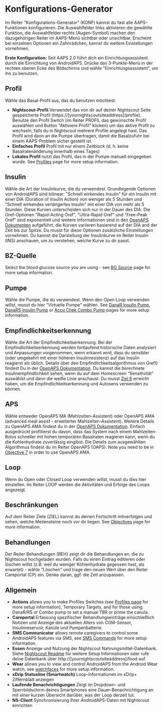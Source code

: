 # Konfigurations-Generator

Im Reiter “Konfigurations-Generator” (KONF) kannst du fast alle AAPS-Funktionen konfigurieren. Die Auswahlfelder links aktivieren die gewählte Funktion, die Auswahlfelder rechts (Augen-Symbol) machen den dazugehörigen Reiter im AAPS-Menü sichtbar oder unsichtbar. Erscheint bei einzelnen Optionen ein Zahnrädchen, kannst du weitere Einstellungen vornehmen.

**Erste Konfiguration:** Seit AAPS 2.0 führt dich ein Einrichtungsassistent durch die Einrichtung von AndroidAPS. Drücke das 3-Punkte-Menü in der rechten oberen Ecke des Bildschirms und wähle "Einrichtungsassistent", um ihn zu benutzen.

## Profil

Wähle das Basal-Profil aus, das du benutzen möchtest:

* **Nightscout-Profil** Verwendet das von dir auf deiner Nightscout Seite gespeicherte Profil (https://[yournightscoutsiteaddress]/profile). Benutze den Profil Switch (im Reiter PROFIL das gewünschte Profil auswählen und Button "Aktiviere Profil" klicken) um das aktive Profil zu wechseln, falls du in Nightscout mehrere Profile angelegt hast. Das Profil wird dann an die Pumpe übertragen, damit die Basalzufuhr bei einem AAPS-Problem sicher gestellt ist.
* **Einfaches Profil** Profil mit nur einem Zeitblock (d. h. keine Basalratenänderung innerhalb eines Tages)
* **Lokales Profil** nutzt das Profil, das in der Pumpe manuell eingegeben wurde. See [Profiles](../Usage/Profiles.md) page for more setup information.

## Insulin

Wähle die Art der Insulinkurve, die du verwendest. Grundlegende Optionen von AndroidAPS sind bilinear: "Schnell wirkendes Insulin" für ein Insulin mit einer DIA (Duration of Insulin Action) von weniger als 5 Stunden und "Schnell wirkendes verlängertes Insulin" mit einer DIA von mehr als 5 Stunden. Diese Kurven unterscheiden sich nur in der Dauer des DIA. Die Oref-Optionen "Rapid-Acting Oref", "Ultra-Rapid Oref" und "Free-Peak Oref" sind exponentiell und weitere Informationen sind in den [OpenAPS Dokumenten](http://openaps.readthedocs.io/en/latest/docs/While%20You%20Wait%20For%20Gear/understanding-insulin-on-board-calculations.html#understanding-the-new-iob-curves-based-on-exponential-activity-curves) aufgeführt, die Kurven variieren basierend auf der DIA and der Zeit bis zur Spitze. Du musst für diese Optionen zusätzliche Einstellungen vornehmen. Du kannst die Darstellung der Insulinkurve im Reiter Insulin (INS) anschauen, um zu verstehen, welche Kurve zu dir passt.

## BZ-Quelle

Select the blood glucose source you are using - see [BG Source](BG-Source.md) page for more setup information.

## Pumpe

Wähle die Pumpe, die du verwendest. Wenn den Open Loop verwenden willst, musst du hier "Virtuelle Pumpe" wählen. See [DanaR Insulin Pump](DanaR-Insulin-Pump.md), [DanaRS Insulin Pump](DanaRS-Insulin-Pump.md) or [Accu Chek Combo Pump](Accu-Chek-Combo-Pump.md) pages for more setup information.

## Empfindlichkeitserkennung

Wähle die Art der Empfindlichkeitserkennung. Bei der Empfindlichkeitserkennung werden fortlaufend historische Daten analysiert und Anpassungen vorgenommen, wenn erkannt wird, dass du sensibler (oder umgekehrt mit einer höheren Insulinresistenz) auf das Insulin reagierst als üblich. Details über den Empfindlichkeitsalgorithmus von Oref0 findest Du in der [OpenAPS Dokumentation](http://openaps.readthedocs.io/en/latest/docs/walkthrough/phase-4/advanced-features.html#auto-sensitivity-mode). Du kannst die berechnete Insulinempfindlichkeit sehen, wenn du auf dem Homescreen “Sensitivität” auswählst und dann die weiße Linie anschaust. Du musst [Ziel 6](../Usage/Objectives) erreicht haben, um die Empfindlichkeitserkennung und Autosens verwenden zu können.

## APS

Wähle entweder OpenAPS MA (Mahlzeiten-Assistent) oder OpenAPS AMA (advanced meal assist - erweiterter Mahlzeiten-Assistent). Weitere Details zu OpenAPS AMA findest du in der [OpenAPS Dokumentation](http://openaps.readthedocs.io/en/latest/docs/Customize-Iterate/autosens.html#advanced-meal-assist-or-ama). Einfach ausgedrückt profitierst du davon, dass das System nach einem Mahlzeiten-Bolus schneller mit hohen temporären Basalraten reagieren kann, wenn du die Kohlenhydrate zuverlässig eingibst. Die Details zum ausgewählten Algorithmus findest du im Reiter OpenAPS (OAPS). Note you need to be in [Objective 7](../Usage/Objectives.md) in order to use OpenAPS AMA.

## Loop

Wenn du Open oder Closed Loop verwenden willst, musst du dies hier einstellen. Im Reiter LOOP werden die Aktivitäten und Erfolge des Loops angezeigt.

## Beschränkungen

Auf dem Reiter Ziele (ZIEL) kannst du deinen Fortschritt mitverfolgen und sehen, welche Meilensteine noch vor dir liegen. See [Objectives](../Usage/Objectives.md) page for more information.

## Behandlungen

Der Reiter Behandlungen (BEH) zeigt dir die Behandlungen an, die zu Nightscout hochgeladen wurden. Falls du einen Eintrag editieren oder löschen willst (z.B. weil du weniger Kohlenhydrate gegessen hast, als erwartet) - wähle "Löschen" und trage den neuen Wert über den Reiter Careportal (CP) ein. Denke daran, ggf. die Zeit anzupassen.

## Allgemein

* **Actions** allows you to make Profiles Switches (see [Profiles page](../Usage/Profiles.md) for more setup information), Temporary Targets, and for those using DanaR/RS or Combo pump to set a manual TBR or prime the canula.
* **Careportal** Erfassung spezifischer Behandlungseinträge einschließlich Notizen und Anzeige des aktuellen Alters von CGM-Sensor, Insulinreservoir, Kanüle und Pumpenbatterie.
* **SMS Communicator** allows remote caregivers to control some AndroidAPS features via SMS, see [SMS Commands](../Usage/SMS-Commands.md) for more setup information.
* **Essen** Anzeige und Nutzung der Nightscout Nahrungsmittel-Datenbank. Siehe [Nightscout Readme](https://github.com/nightscout/cgm-remote-monitor#food-custom-foods) für weitere Setup Informationen oder rufe deine Datenbank über http://[yournightscoutsiteaddress]/food auf.
* **Wear** allows you to view and control AndroidAPS from the Android Wear watch, see [watchfaces](Watchfaces.md) for more setup information.
* **xDrip Statusline (Smartwatch)** Loop-Informationen im xDrip+ Ziffernblatt anzeigen
* **Laufende Benachrichtigungen** Zeigt im Dropdown- und Sperrbildschirm deines Smartphones eine Dauer-Benachrichtigung an mit einer kurzen Übersicht darüber, was der Loop derzeit tut.
* **NS-Client** Synchronisierung Ihrer AndroidAPS-Daten mit Nightscout einrichten